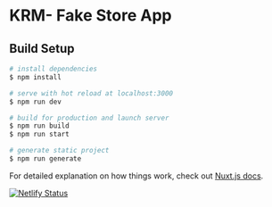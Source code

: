 # KRM- Fake Store App

## Build Setup

```bash
# install dependencies
$ npm install

# serve with hot reload at localhost:3000
$ npm run dev

# build for production and launch server
$ npm run build
$ npm run start

# generate static project
$ npm run generate
```

For detailed explanation on how things work, check out [Nuxt.js docs](https://nuxtjs.org).

[![Netlify Status](https://api.netlify.com/api/v1/badges/3e625fcb-e7e4-4175-a67f-30767da86eff/deploy-status)](https://app.netlify.com/sites/krm-fake-store/deploys)
